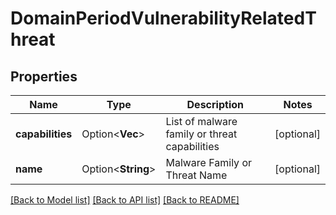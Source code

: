 # DomainPeriodVulnerabilityRelatedThreat

## Properties

Name | Type | Description | Notes
------------ | ------------- | ------------- | -------------
**capabilities** | Option<**Vec<String>**> | List of malware family or threat capabilities | [optional]
**name** | Option<**String**> | Malware Family or Threat Name | [optional]

[[Back to Model list]](../README.md#documentation-for-models) [[Back to API list]](../README.md#documentation-for-api-endpoints) [[Back to README]](../README.md)
